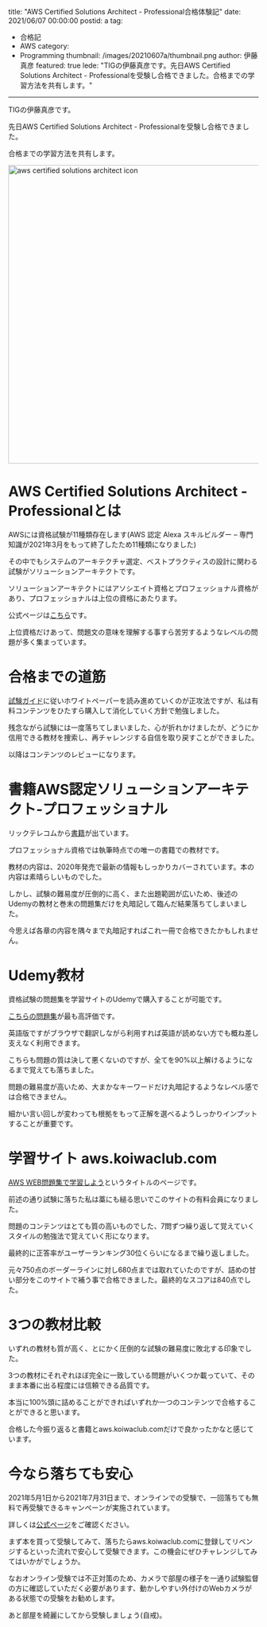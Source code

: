 title: "AWS Certified Solutions Architect - Professional合格体験記"
date: 2021/06/07 00:00:00
postid: a
tag:
  - 合格記
  - AWS
category:
  - Programming
thumbnail: /images/20210607a/thumbnail.png
author: 伊藤真彦
featured: true
lede: "TIGの伊藤真彦です。先日AWS Certified Solutions Architect - Professionalを受験し合格できました。合格までの学習方法を共有します。"
---

TIGの伊藤真彦です。

先日AWS Certified Solutions Architect - Professionalを受験し合格できました。

合格までの学習方法を共有します。

<img src="/images/20210607a/image.png" alt="aws certified solutions architect icon" width="600" height="600">

# AWS Certified Solutions Architect - Professionalとは

AWSには資格試験が11種類存在します(AWS 認定 Alexa スキルビルダー – 専門知識が2021年3月をもって終了したため11種類になりました)

その中でもシステムのアーキテクチャ選定、ベストプラクティスの設計に関わる試験がソリューションアーキテクトです。

ソリューションアーキテクトにはアソシエイト資格とプロフェッショナル資格があり、プロフェッショナルは上位の資格にあたります。

公式ページは[こちら](https://aws.amazon.com/jp/certification/certified-solutions-architect-professional/)です。

上位資格だけあって、問題文の意味を理解する事すら苦労するようなレベルの問題が多く集まっています。

# 合格までの道筋

[試験ガイド](https://d1.awsstatic.com/ja_JP/training-and-certification/docs-sa-pro/AWS-Certified-Solutions-Architect-Professional_Exam-Guide.pdf)に従いホワイトペーパーを読み進めていくのが正攻法ですが、私は有料コンテンツをひたすら購入して消化していく方針で勉強しました。

残念ながら試験には一度落ちてしまいました、心が折れかけましたが、どうにか信用できる教材を捜索し、再チャレンジする自信を取り戻すことができました。

以降はコンテンツのレビューになります。

# 書籍AWS認定ソリューションアーキテクト‐プロフェッショナル

リックテレコムから[書籍](https://books.google.co.jp/books/about/AWS%E8%AA%8D%E5%AE%9A%E3%82%BD%E3%83%AA%E3%83%A5%E3%83%BC%E3%82%B7%E3%83%A7%E3%83%B3%E3%82%A2%E3%83%BC%E3%82%AD.html?id=gqOWzQEACAAJ&source=kp_book_description&redir_esc=y)が出ています。

プロフェッショナル資格では執筆時点での唯一の書籍での教材です。

教材の内容は、2020年発売で最新の情報もしっかりカバーされています。本の内容は素晴らしいものでした。

しかし、試験の難易度が圧倒的に高く、また出題範囲が広いため、後述のUdemyの教材と巻末の問題集だけを丸暗記して臨んだ結果落ちてしまいました。

今思えば各章の内容を隅々まで丸暗記すればこれ一冊で合格できたかもしれません。

# Udemy教材

資格試験の問題集を学習サイトのUdemyで購入することが可能です。

[こちらの問題集](https://www.udemy.com/course/aws-solutions-architect-professional-practice-exams-amazon/)が最も高評価です。

英語版ですがブラウザで翻訳しながら利用すれば英語が読めない方でも概ね差し支えなく利用できます。

こちらも問題の質は決して悪くないのですが、全てを90%以上解けるようになるまで覚えても落ちました。

問題の難易度が高いため、大まかなキーワードだけ丸暗記するようなレベル感では合格できません。

細かい言い回しが変わっても根拠をもって正解を選べるようしっかりインプットすることが重要です。

# 学習サイト aws.koiwaclub.com

[AWS WEB問題集で学習しよう](https://aws.koiwaclub.com/)というタイトルのページです。

前述の通り試験に落ちた私は藁にも縋る思いでこのサイトの有料会員になりました。

問題のコンテンツはとても質の高いものでした、7問ずつ繰り返して覚えていくスタイルの勉強法で覚えていく形になります。

最終的に正答率がユーザーランキング30位くらいになるまで繰り返しました。

元々750点のボーダーラインに対し680点までは取れていたのですが、詰めの甘い部分をこのサイトで補う事で合格できました。最終的なスコアは840点でした。

# 3つの教材比較

いずれの教材も質が高く、とにかく圧倒的な試験の難易度に敗北する印象でした。

3つの教材にそれぞれほぼ完全に一致している問題がいくつか載っていて、そのまま本番に出る程度には信頼できる品質です。

本当に100%頭に詰めることができればいずれか一つのコンテンツで合格することができると思います。

合格した今振り返ると書籍とaws.koiwaclub.comだけで良かったかなと感じています。

# 今なら落ちても安心

2021年5月1日から2021年7月31日まで、オンラインでの受験で、一回落ちても無料で再受験できるキャンペーンが実施されています。

詳しくは[公式ページ](https://pages.awscloud.com/Global_TrainCert_Japan_Online_Proctoringja.html)をご確認ください。

まず本を買って受験してみて、落ちたらaws.koiwaclub.comに登録してリベンジするといった流れで安心して受験できます。この機会にぜひチャレンジしてみてはいかがでしょうか。

なおオンライン受験では不正対策のため、カメラで部屋の様子を一通り試験監督の方に確認していただく必要があります、動かしやすい外付けのWebカメラがある状態での受験をお勧めします。

あと部屋を綺麗にしてから受験しましょう(自戒)。
